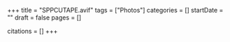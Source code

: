 +++
title = "SPPCUTAPE.avif"
tags = ["Photos"]
categories = []
startDate = ""
draft = false
pages = []

citations = []
+++
